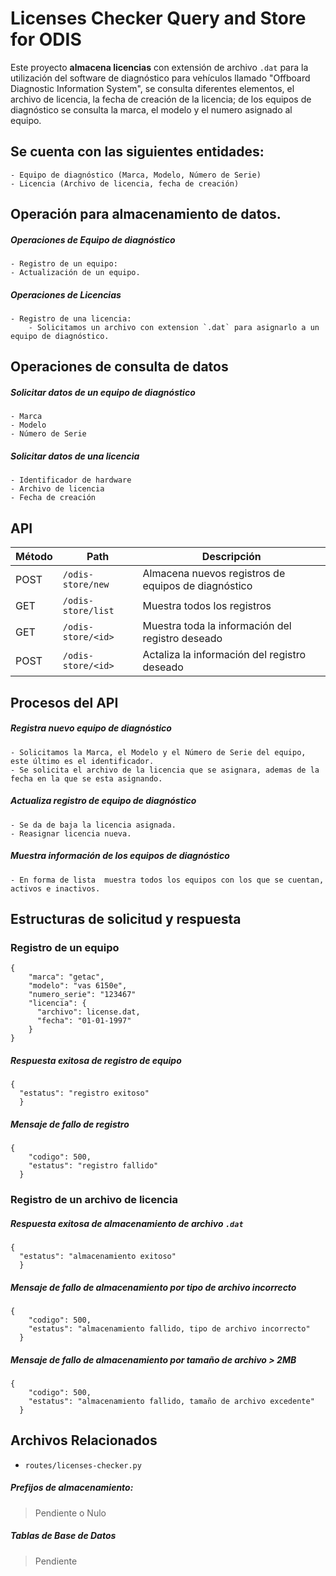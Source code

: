 # Licenses Checker Query and Store for ODIS
Este proyecto **almacena licencias** con extensión de archivo `.dat` para la utilización del software de diagnóstico para vehículos llamado "Offboard Diagnostic Information System", se consulta diferentes elementos, el archivo de licencia, la fecha de creación de la licencia; de los equipos de diagnóstico se consulta la marca, el modelo y el numero asignado al equipo.

## Se cuenta con las siguientes entidades:
	- Equipo de diagnóstico (Marca, Modelo, Número de Serie)
	- Licencia (Archivo de licencia, fecha de creación)

## Operación para almacenamiento de datos.
##### Operaciones de Equipo de diagnóstico
	- Registro de un equipo:
	- Actualización de un equipo.

##### Operaciones de Licencias
	- Registro de una licencia:
		- Solicitamos un archivo con extension `.dat` para asignarlo a un equipo de diagnóstico.

## Operaciones de consulta de datos
##### Solicitar datos de un equipo de diagnóstico
  	- Marca
  	- Modelo
  	- Número de Serie

##### Solicitar datos de una licencia
  	- Identificador de hardware
  	- Archivo de licencia
  	- Fecha de creación


## API
| Método | Path               | Descripción                                         |
| -------|--------------------|-----------------------------------------------------|
| POST   | `/odis-store/new`  | Almacena nuevos registros de equipos de diagnóstico |
| GET    | `/odis-store/list` | Muestra todos los registros                         |
| GET    | `/odis-store/<id>` | Muestra toda la información del registro deseado    |
| POST   | `/odis-store/<id>` | Actaliza la información del registro deseado        |


## Procesos del API
##### Registra nuevo equipo de diagnóstico
	- Solicitamos la Marca, el Modelo y el Número de Serie del equipo, este último es el identificador.
	- Se solicita el archivo de la licencia que se asignara, ademas de la fecha en la que se esta asignando.

##### Actualiza registro de equipo de diagnóstico
	- Se da de baja la licencia asignada.
	- Reasignar licencia nueva.

##### Muestra información de los equipos de diagnóstico
	- En forma de lista  muestra todos los equipos con los que se cuentan, activos e inactivos.

## Estructuras de solicitud y respuesta
### Registro de un equipo
```
{
    "marca": "getac",
    "modelo": "vas 6150e",
    "numero_serie": "123467"
    "licencia": {
      "archivo": license.dat,
      "fecha": "01-01-1997"
    }
}
```
##### Respuesta exitosa de registro de equipo
```
{
  "estatus": "registro exitoso"
  }
```
##### Mensaje de fallo de registro
```
{
    "codigo": 500,
    "estatus": "registro fallido"
  }
```

### Registro de un archivo de licencia
##### Respuesta exitosa de almacenamiento de archivo `.dat`
```
{
  "estatus": "almacenamiento exitoso"
  }
```
##### Mensaje de fallo de almacenamiento por tipo de archivo incorrecto
```
{
    "codigo": 500,
    "estatus": "almacenamiento fallido, tipo de archivo incorrecto"
  }
```
##### Mensaje de fallo de almacenamiento por tamaño de archivo > 2MB
```
{
    "codigo": 500,
    "estatus": "almacenamiento fallido, tamaño de archivo excedente"
  }
```

## Archivos Relacionados
 - `routes/licenses-checker.py`
##### Prefijos de almacenamiento:
> Pendiente o Nulo
##### Tablas de Base de Datos
> Pendiente
